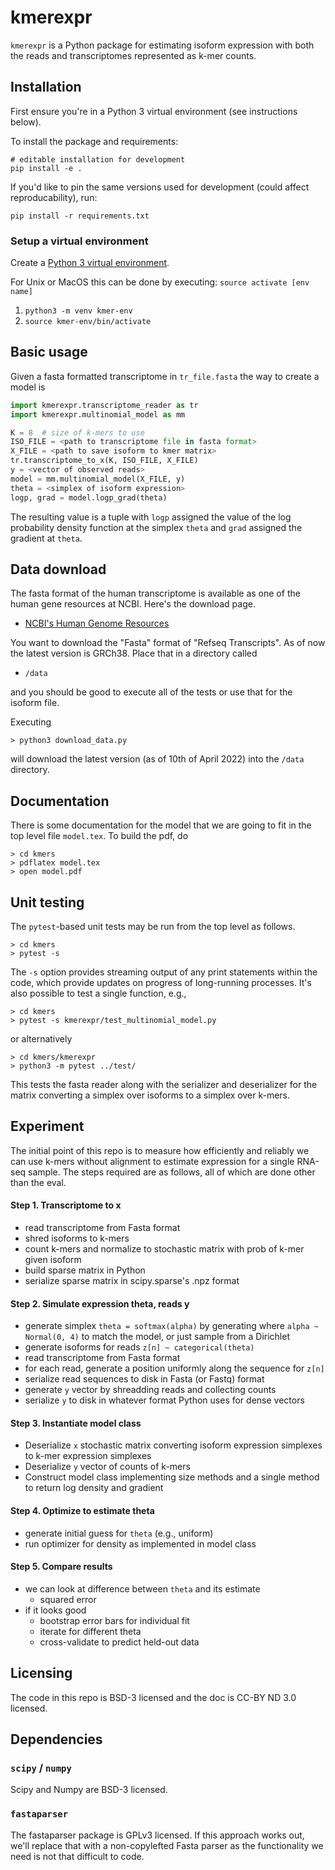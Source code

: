 # kmerexpr

`kmerexpr` is a Python package for estimating isoform expression with
both the reads and transcriptomes represented as k-mer counts.


## Installation

First ensure you're in a Python 3 virtual environment (see instructions below).

To install the package and requirements:
```
# editable installation for development
pip install -e .
```

If you'd like to pin the same versions used for development (could affect reproducability),
run:
```
pip install -r requirements.txt
```

### Setup a virtual environment
Create a [Python 3 virtual environment](https://docs.python.org/3/tutorial/venv.html).

For Unix or MacOS this can be done by executing: `source activate [env name]`
1. `python3 -m venv kmer-env`
2. `source kmer-env/bin/activate`

## Basic usage

Given a fasta formatted transcriptome in `tr_file.fasta` the way to
create a model is

```python
import kmerexpr.transcriptome_reader as tr
import kmerexpr.multinomial_model as mm

K = 8  # size of k-mers to use
ISO_FILE = <path to transcriptome file in fasta format>
X_FILE = <path to save isoform to kmer matrix>
tr.transcriptome_to_x(K, ISO_FILE, X_FILE)
y = <vector of observed reads>
model = mm.multinomial_model(X_FILE, y)
theta = <simplex of isoform expression>
logp, grad = model.logp_grad(theta)
```

The resulting value is a tuple with `logp` assigned the value of the
log probability density function at the simplex `theta` and `grad`
assigned the gradient at `theta`.


## Data download

The fasta format of the human transcriptome is available as one of the
human gene resources at NCBI.  Here's the download page.

* [NCBI's Human Genome Resources](https://www.ncbi.nlm.nih.gov/projects/genome/guide/human/index.shtml)

You want to download the "Fasta" format of "Refseq Transcripts".  As
of now the latest version is GRCh38.  Place that in a directory called

* `/data`

and you should be good to execute all of the tests or use that for the
isoform file.

Executing 
```console
> python3 download_data.py 
```
will download the latest version (as of 10th of April 2022) into the `/data` directory.

## Documentation

There is some documentation for the model that we are going to fit in
the top level file `model.tex`.  To build the pdf, do

```console
> cd kmers
> pdflatex model.tex
> open model.pdf
```

## Unit testing

The `pytest`-based unit tests may be run from the top level as
follows.

```console
> cd kmers
> pytest -s
```

The `-s` option provides streaming output of any print statements
within the code, which provide updates on progress of long-running
processes. It's also possible to test a single function, e.g.,

```console
> cd kmers
> pytest -s kmerexpr/test_multinomial_model.py
```

or alternatively

```console
> cd kmers/kmerexpr
> python3 -m pytest ../test/
```

This tests the fasta reader along with the serializer and deserializer
for the matrix converting a simplex over isoforms to a simplex over
k-mers.



## Experiment

The initial point of this repo is to measure how efficiently and
reliably we can use k-mers without alignment to estimate expression
for a single RNA-seq sample.  The steps required are as follows, all
of which are done other than the eval.

#### Step 1.  Transcriptome to x

* read transcriptome from Fasta format
* shred isoforms to k-mers
* count k-mers and normalize to stochastic matrix with prob of
k-mer given isoform
* build sparse matrix in Python
* serialize sparse matrix in scipy.sparse's .npz format

#### Step 2.  Simulate expression theta, reads y

* generate simplex `theta = softmax(alpha)` by generating where `alpha ~ Normal(0,
4)` to match the model, or just sample from a Dirichlet
* generate isoforms for reads `z[n] ~ categorical(theta)`
* read transcriptome from Fasta format
* for each read, generate a position uniformly along the sequence for
`z[n]`
* serialize read sequences to disk in Fasta (or Fastq) format
* generate `y` vector by shreadding reads and collecting counts
* serialize `y` to disk in whatever format Python uses for dense
vectors

#### Step 3. Instantiate model class

* Deserialize `x` stochastic matrix converting isoform expression
simplexes to k-mer expression simplexes
* Deserialize `y` vector of counts of k-mers
* Construct model class implementing size methods and a single method
to return log density and gradient

#### Step 4.  Optimize to estimate theta

* generate initial guess for `theta` (e.g., uniform)
* run optimizer for density as implemented in model class

#### Step 5.  Compare results

* we can look at difference between `theta` and its estimate
    * squared error
* if it looks good
    * bootstrap error bars for individual fit
    * iterate for different theta
	* cross-validate to predict held-out data

## Licensing

The code in this repo is BSD-3 licensed and the doc is CC-BY ND 3.0
licensed.


## Dependencies

### `scipy` / `numpy`

Scipy and Numpy are BSD-3 licensed.

### `fastaparser`

The fastaparser package is GPLv3 licensed. If this approach works out,
we'll replace that with a non-copylefted Fasta parser as the
functionality we need is not that difficult to code.

